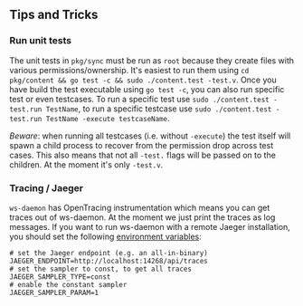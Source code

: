 ## Tips and Tricks

### Run unit tests
The unit tests in `pkg/sync` must be run as `root` because they create files with various permissions/ownership.
It's easiest to run them using `cd pkg/content && go test -c && sudo ./content.test -test.v`.
Once you have build the test executable using `go test -c`, you can also run specific test or even testcases.
To run a specific test use `sudo ./content.test -test.run TestName`, to run a specific testcase use `sudo ./content.test -test.run TestName -execute testcaseName`.

_Beware_: when running all testcases (i.e. without `-execute`) the test itself will spawn a child process to recover from the permission drop across test cases.
This also means that not all `-test.` flags will be passed on to the children. At the moment it's only `-test.v`.

### Tracing / Jaeger
`ws-daemon` has OpenTracing instrumentation which means you can get traces out of ws-daemon.
At the moment we just print the traces as log messages. If you want to run ws-daemon with a remote
Jaeger installation, you should set the following [environment variables](https://github.com/jaegertracing/jaeger-client-go#environment-variables):
```
# set the Jaeger endpoint (e.g. an all-in-binary)
JAEGER_ENDPOINT=http://localhost:14268/api/traces
# set the sampler to const, to get all traces
JAEGER_SAMPLER_TYPE=const
# enable the constant sampler
JAEGER_SAMPLER_PARAM=1
```

